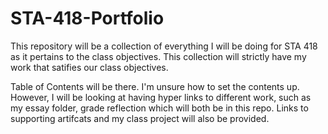 # STA-418-Portfolio
This repository will be a collection of everything I will be doing for STA 418 as it pertains to the class objectives. This collection will strictly have my work that satifies our class objectives.  

Table of Contents will be there. I'm unsure how to set the contents up. However, I will be looking at having hyper links to different work, such as my essay folder, grade reflection which will both be in this repo. Links to supporting artifcats and my class project will also be provided. 
